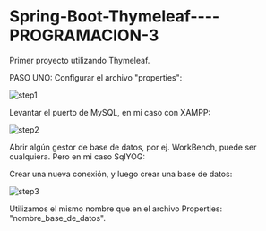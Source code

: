 # Spring-Boot-Thymeleaf----PROGRAMACION-3
Primer proyecto utilizando Thymeleaf.

PASO UNO: Configurar el archivo "properties":

![step1](https://user-images.githubusercontent.com/65823769/141183053-3ea943c1-e006-41c5-890b-63585dd59877.png)

Levantar el puerto de MySQL, en mi caso con XAMPP:

![step2](https://user-images.githubusercontent.com/65823769/141183312-19e42585-4ef1-4424-9213-6da115bc1a6e.png)


Abrir algún gestor de base de datos, por ej. WorkBench, puede ser cualquiera. 
Pero en mi caso SqlYOG:

Crear una nueva conexión, y luego crear una base de datos:


![step3](https://user-images.githubusercontent.com/65823769/141184026-65e3c4d5-012b-495a-b0fa-0da9a51ecec7.png)

Utilizamos el mismo nombre que en el archivo Properties: "nombre_base_de_datos".





